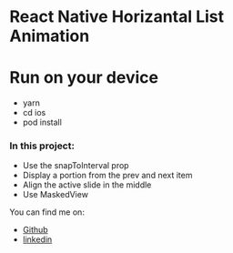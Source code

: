 # React Native Horizantal List Animation

# Run on your device

- yarn
- cd ios
- pod install

### In this project:

- Use the snapToInterval prop
- Display a portion from the prev and next item
- Align the active slide in the middle
- Use MaskedView

You can find me on:

- [Github](http://github.com/zain-khalid)
- [linkedin](https://www.linkedin.com/in/zainkhalid147)
